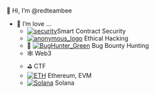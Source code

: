 👋 Hi, I’m @redteambee
- 👀 I’m love ...
  - [![security](https://emoji.gg/assets/emoji/9171_security.png)](https://emoji.gg/emoji/9171_security)Smart Contract Security
  - [![anonymous_logo](https://emoji.gg/assets/emoji/6125_anonymous_logo.png)](https://emoji.gg/emoji/6125_anonymous_logo) Ethical Hacking
  - 🐞 [![BugHunter_Green](https://emoji.gg/assets/emoji/2207-bughunter-green.png)](https://emoji.gg/emoji/2207-bughunter-green) Bug Bounty Hunting
  - 🕸 Web3
  - ⛳️ CTF
  - [![ETH](https://emoji.gg/assets/emoji/5819-eth.png)](https://emoji.gg/emoji/5819-eth) Ethereum, EVM
  - [![Solana](https://emoji.gg/assets/emoji/7187-solana.png)](https://emoji.gg/emoji/7187-solana) Solana

<!---
redteambee/redteambee is a ✨ special ✨ repository because its `README.md` (this file) appears on your GitHub profile.
You can click the Preview link to take a look at your changes.
--->
